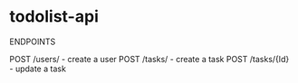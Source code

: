 # todolist-api

ENDPOINTS

POST /users/ - create a user
POST /tasks/ - create a task
POST /tasks/{Id} - update a task
